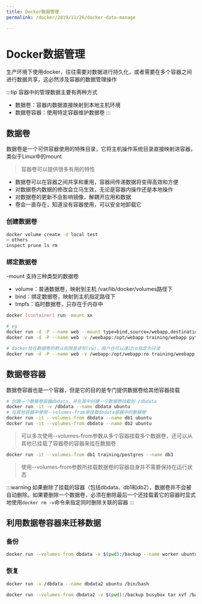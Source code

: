 ```yaml
---
title: Docker数据管理
permalink: /docker/2019/11/26/docker-data-manage

---
```


# Docker数据管理
生产环境下使用docker，往往需要对数据进行持久化，或者需要在多个容器之间进行数据共享，这必然涉及容器的数据管理操作

:::tip
容器中的管理数据主要有两种方式
- 数据卷：容器内数据直接映射到本地主机环境
- 数据卷容器：使用特定容器维护数据卷
:::

## 数据卷
数据卷是一个可供容器使用的特殊目录，它将主机操作系统目录直接映射进容器，类似于Linux中的mount

> 容器卷可以提供很多有用的特性
- 数据卷可以在容器之间共享和重用，容器间传递数据将变得高效和方便
- 对数据卷内数据的修改会立马生效，无论是容器内操作还是本地操作
- 对数据卷的更新不会影响镜像，解耦开应用和数据
- 卷会一直存在，知道没有容器使用，可以安全地卸载它

### 创建数据卷
```bash
docker volume create -d local test
> others
inspect prune ls rm
```

### 绑定数据卷
-mount 支持三种类型的数据卷
- volume：普通数据卷，映射到主机 /var/lib/docker/volumes路径下
- bind：绑定数据卷，映射到主机指定路径下
- tmpfs：临时数据卷，只存在于内存中
```bash
docker [container] run -mount xx

# eg
docker run -d -P --name web --mount type=bind,source=/webapp,destination=/opt/webapp training/webapp python app.py
docker run -d -P --name web -v /weebapp:/opt/webapp training/webapp python app.py

# docker挂在数据卷的默认权限是读写(rw)，用户也可以通过ro指定为只读
docker run -d -P --name web -v /webapp:/opt/webapp:ro training/weebapp python app.py
```

## 数据卷容器
数据卷容器也是一个容器，但是它的目的是专门提供数据卷给其他容器挂载
```bash
# 创建一个数据卷容器dbdata，并在其中创建一个数据卷挂载到 /dbdata
docker run -it -v /dbdata --name dbdata ubuntu
# 在其他容器中使用--volumes-from来挂载dbdata容器中的数据卷
docker run -it --volumes-from dbdata --name db1 ubuntu
docker run -it --volumes-from dbdata --name db2 ubuntu
```
> 可以多次使用--volumes-from参数从多个容器挂载多个数据卷，还可以从其他已挂载了容器卷的容器来挂在数据卷
```bash
docker run -it --volumes-from db1 training/postgres --name db3
```
> 使用--volumes-from参数所挂载数据卷的容器自身并不需要保持在运行状态

:::warning
如果删除了挂载的容器（包括dbdata、db1和db2），数据卷并不会被自动删除。如果要删除一个数据卷，必须在删除最后一个还挂载着它的容器时显式地使用`docker rm -v`命令来指定同时删除关联的容器
:::

## 利用数据卷容器来迁移数据
### 备份
```bash
docker run --volumes-from dbdata -v $(pwd):/backup --name worker ubuntu tar cvf /backup/backup.tar /dbdata
```

### 恢复
```bash
docker run -v /dbdata --name dbdata2 ubuntu /bin/bash

docker run --volumes-from dbdata2 -v $(pwd):/backup busybox tar xvf /backup/backup.tar
```